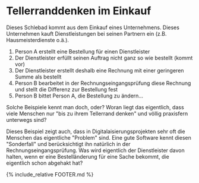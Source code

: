 # Tellerranddenken im Einkauf

Dieses Schlebad kommt aus dem Einkauf eines Unternehmens. Dieses Unternehmen kauft Dienstleistungen bei seinen Partnern ein (z.B. Hausmeisterdienste o.ä.).

1. Person A erstellt eine Bestellung für einen Dienstleister
2. Der Dienstleister erfüllt seinen Auftrag nicht ganz so wie bestellt (kommt vor)
3. Der Dienstleister erstellt deshalb eine Rechnung mit einer geringeren Summe als bestellt
4. Person B bearbeitet in der Rechnungseingangsprüfung diese Rechnung und stellt die Differenz zur Bestellung fest
5. Person B bittet Person A, die Bestellung zu ändern…

Solche Beispiele kennt man doch, oder? 
Woran liegt das eigentlich, dass viele Menschen nur "bis zu ihrem Tellerrand denken" und völlig praxisfern unterwegs sind? 

Dieses Beispiel zeigt auch, dass in Digitalaisierungsprojekten sehr oft die Menschen das eigentliche "Problem" sind. Eine gute Software kennt diesen "Sonderfall" und berücksichtigt ihn natürlich in der Rechnungseingangsprüfung. Was wird eigentlich der Dienstleister davon halten, wenn er eine Bestelländerung für eine Sache bekommt, die eigentlich schon abgehakt hat?

{% include_relative FOOTER.md %}
